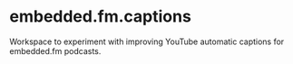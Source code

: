 # embedded.fm.captions
Workspace to experiment with improving YouTube automatic captions for embedded.fm podcasts.
